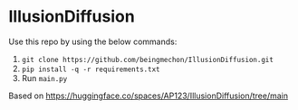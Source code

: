 # IllusionDiffusion


Use this repo by using the below commands:
1. `git clone https://github.com/beingmechon/IllusionDiffusion.git`
2. `pip install -q -r requirements.txt`
3. Run `main.py`

Based on https://huggingface.co/spaces/AP123/IllusionDiffusion/tree/main
